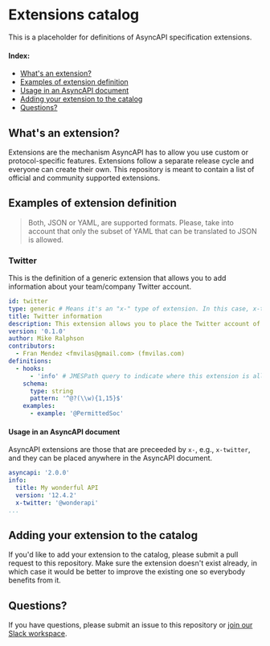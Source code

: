 # Extensions catalog

This is a placeholder for definitions of AsyncAPI specification extensions.

#### Index:

<!-- TOC depthFrom:2 depthTo:2 -->

- [What's an extension?](#whats-an-extension)
- [Examples of extension definition](#examples-of-extension-definition)
- [Usage in an AsyncAPI document](#usage-in-an-AsyncAPI-document)
- [Adding your extension to the catalog](#adding-your-extension-to-the-catalog)
- [Questions?](#questions)

<!-- /TOC -->

 ## What's an extension?

Extensions are the mechanism AsyncAPI has to allow you use custom or protocol-specific features. Extensions follow a separate release cycle and everyone can create their own. This repository is meant to contain a list of official and community supported extensions.

<!--## How we express extensions -->



## Examples of extension definition

> Both, JSON or YAML, are supported formats. Please, take into account that only the subset of YAML that can be translated to JSON is allowed.

### Twitter

This is the definition of a generic extension that allows you to add information about your team/company Twitter account.

```yaml
id: twitter
type: generic # Means it's an "x-" type of extension. In this case, x-twitter.
title: Twitter information
description: This extension allows you to place the Twitter account of the team/company in charge of the API.
version: '0.1.0'
author: Mike Ralphson
contributors:
  - Fran Mendez <fmvilas@gmail.com> (fmvilas.com)
definitions:
  - hooks:
      - 'info' # JMESPath query to indicate where this extension is allowed in the AsyncAPI document. In this case, it's only allowed in the "info" object.
    schema:
      type: string
      pattern: '^@?(\\w){1,15}$'
    examples:
      - example: '@PermittedSoc'
```

#### Usage in an AsyncAPI document
AsyncAPI extensions are those that are preceeded by `x-`, e.g., `x-twitter`, and they can be placed anywhere in the AsyncAPI document.

```yaml
asyncapi: '2.0.0'
info:
  title: My wonderful API
  version: '12.4.2'
  x-twitter: '@wonderapi'
...
```

## Adding your extension to the catalog

If you'd like to add your extension to the catalog, please submit a pull request to this repository. Make sure the extension doesn't exist already, in which case it would be better to improve the existing one so everybody benefits from it.

## Questions?

If you have questions, please submit an issue to this repository or [join our Slack workspace](https://join.slack.com/t/asyncapi/shared_invite/enQtNDY3MzI0NjU5OTQyLWU4ZGU2MTg1MDIyZDFjMTI2YjkxYTdlMzc1NjgzYTAxZDM1YTg1NDhhMTE2NDliMjlhZjYxNzk0ZTE5ZGU1ZTg).
